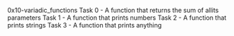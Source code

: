 0x10-variadic_functions
Task 0 - A function that returns the sum of allits parameters
Task 1 - A function that prints numbers
Task 2 - A function that prints strings
Task 3 - A function that prints anything
